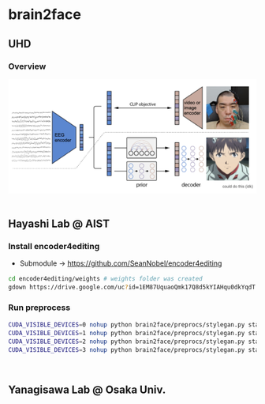 # brain2face

## UHD

### Overview

<div align="center"><img src="assets/overview.jpeg" width=700></div>

<br>

## Hayashi Lab @ AIST

### Install encoder4editing

- Submodule -> https://github.com/SeanNobel/encoder4editing

```bash
cd encoder4editing/weights # weights folder was created
gdown https://drive.google.com/uc?id=1EM87UquaoQmk17Q8d5kYIAHqu0dkYqdT # FFHQ Inversion model
```

### Run preprocess

```bash
CUDA_VISIBLE_DEVICES=0 nohup python brain2face/preprocs/stylegan.py start_subj=0 end_subj=8 > logs/ica/out1.log &
CUDA_VISIBLE_DEVICES=1 nohup python brain2face/preprocs/stylegan.py start_subj=8 end_subj=16 > logs/ica/out2.log &
CUDA_VISIBLE_DEVICES=2 nohup python brain2face/preprocs/stylegan.py start_subj=16 end_subj=24 > logs/ica/out3.log &
CUDA_VISIBLE_DEVICES=3 nohup python brain2face/preprocs/stylegan.py start_subj=24 end_subj=32 > logs/ica/out4.log &
```

<br>

## Yanagisawa Lab @ Osaka Univ.